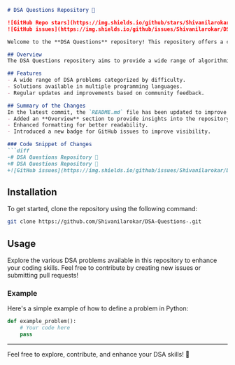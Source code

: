 ```markdown
# DSA Questions Repository 🚀

![GitHub Repo stars](https://img.shields.io/github/stars/Shivanilarokar/DSA-Questions-?style=social) 
![GitHub issues](https://img.shields.io/github/issues/Shivanilarokar/DSA-Questions-)

Welcome to the **DSA Questions** repository! This repository offers a comprehensive collection of data structure and algorithm problems designed to enhance your coding skills and problem-solving abilities.

## Overview
The DSA Questions repository aims to provide a wide range of algorithmic challenges that cater to different skill levels. With solutions available in multiple programming languages, this repository is perfect for anyone looking to improve their coding proficiency.

## Features
- A wide range of DSA problems categorized by difficulty.
- Solutions available in multiple programming languages.
- Regular updates and improvements based on community feedback.

## Summary of the Changes
In the latest commit, the `README.md` file has been updated to improve clarity and organization. Notable changes include:
- Added an **Overview** section to provide insights into the repository's purpose.
- Enhanced formatting for better readability.
- Introduced a new badge for GitHub issues to improve visibility.

### Code Snippet of Changes
```diff
-# DSA Questions Repository 🚀
+# DSA Questions Repository 🚀
+![GitHub issues](https://img.shields.io/github/issues/Shivanilarokar/DSA-Questions-)
```

## Installation
To get started, clone the repository using the following command:
```bash
git clone https://github.com/Shivanilarokar/DSA-Questions-.git
```

## Usage
Explore the various DSA problems available in this repository to enhance your coding skills. Feel free to contribute by creating new issues or submitting pull requests!

### Example
Here's a simple example of how to define a problem in Python:

```python
def example_problem():
    # Your code here
    pass
```

---

Feel free to explore, contribute, and enhance your DSA skills! 🎉
```